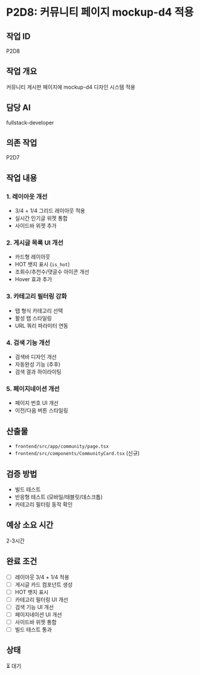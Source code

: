 # P2D8: 커뮤니티 페이지 mockup-d4 적용

## 작업 ID
P2D8

## 작업 개요
커뮤니티 게시판 페이지에 mockup-d4 디자인 시스템 적용

## 담당 AI
fullstack-developer

## 의존 작업
P2D7

## 작업 내용

### 1. 레이아웃 개선
- 3/4 + 1/4 그리드 레이아웃 적용
- 실시간 인기글 위젯 통합
- 사이드바 위젯 추가

### 2. 게시글 목록 UI 개선
- 카드형 레이아웃
- HOT 뱃지 표시 (`is_hot`)
- 조회수/추천수/댓글수 아이콘 개선
- Hover 효과 추가

### 3. 카테고리 필터링 강화
- 탭 형식 카테고리 선택
- 활성 탭 스타일링
- URL 쿼리 파라미터 연동

### 4. 검색 기능 개선
- 검색바 디자인 개선
- 자동완성 기능 (추후)
- 검색 결과 하이라이팅

### 5. 페이지네이션 개선
- 페이지 번호 UI 개선
- 이전/다음 버튼 스타일링

## 산출물
- `frontend/src/app/community/page.tsx`
- `frontend/src/components/CommunityCard.tsx` (신규)

## 검증 방법
- 빌드 테스트
- 반응형 테스트 (모바일/태블릿/데스크톱)
- 카테고리 필터링 동작 확인

## 예상 소요 시간
2-3시간

## 완료 조건
- [ ] 레이아웃 3/4 + 1/4 적용
- [ ] 게시글 카드 컴포넌트 생성
- [ ] HOT 뱃지 표시
- [ ] 카테고리 필터링 UI 개선
- [ ] 검색 기능 UI 개선
- [ ] 페이지네이션 UI 개선
- [ ] 사이드바 위젯 통합
- [ ] 빌드 테스트 통과

## 상태
⏳ 대기
